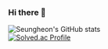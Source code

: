 ### Hi there 👋

![Seungheon's GitHub stats](https://github-readme-stats.vercel.app/api?username=seungheonL&show_icons=true&include_all_commits=true)
<br>
[![Solved.ac Profile](http://mazassumnida.wtf/api/v2/generate_badge?boj=rumah800)](https://solved.ac/rumah800/)

<!--
**seungheonL/SeungheonL** is a ✨ _special_ ✨ repository because its `README.md` (this file) appears on your GitHub profile.

Here are some ideas to get you started:

- 🔭 I’m currently working on ...
- 🌱 I’m currently learning ...
- 👯 I’m looking to collaborate on ...
- 🤔 I’m looking for help with ...
- 💬 Ask me about ...
- 📫 How to reach me: ...
- 😄 Pronouns: ...
- ⚡ Fun fact: ...
-->
